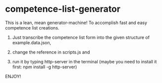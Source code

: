 # competence-list-generator

This is a lean, mean generator-machine! To accomplish fast and easy competence list creations.

1. Just transcribe the competence list form into the given structure of example.data.json, 

2. change the reference in scripts.js and

3. run it by typing http-server in the terminal (maybe you need to install it first: npm install -g http-server)

ENJOY! 
